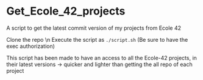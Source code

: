 # Get_Ecole_42_projects
A script to get the latest commit version of my projects from Ecole 42

Clone the repo \n
Execute the script as `./script.sh` (Be sure to have the exec authorization)

This script has been made to have an access to all the Ecole-42 projects, in their latest versions -> quicker and lighter than getting the all repo of each project
